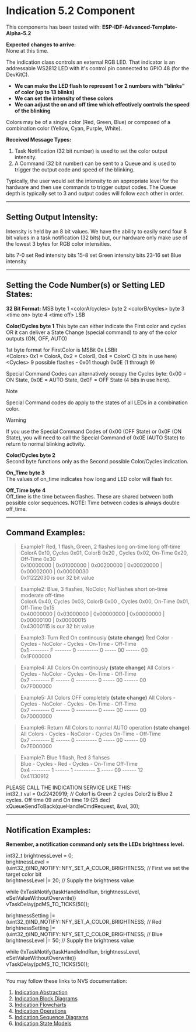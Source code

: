 # Indication 5.2 Component

This components has been tested with: **ESP-IDF-Advanced-Template-Alpha-5.2**  

**Expected changes to arrive:**   
None at this time.

The indication class controls an external RGB LED.  That indicator is an addressable WS2812 LED with it's control pin connected to GPIO 48 (for the DevKitC).

* **We can make the LED flash to represent 1 or 2 numbers with "blinks" of color (up to 13 blinks)**  
* **We can set the intensity of these colors**  
* **We can adjust the on and off time which effectively controls the speed of the blinking**  

Colors may be of a single color (Red, Green, Blue) or composed of a combination color (Yellow, Cyan, Purple, White).

**Received Message Types:**

1) Task Notification (32 bit number) is used to set the color output intensity.  
2) A Command (32 bit number) can be sent to a Queue and is used to trigger the output code and speed of the blinking.  

Typically, the user would set the intensity to an appropriate level for the hardware and then use commands to trigger output codes.  The Queue depth is typically set to 3 and output codes will follow each other in order.
___  
## Setting Output Intensity:  
Intensity is held by an 8 bit values.  We have the ability to easily send four 8 bit values in a task notification (32 bits) but, our hardware only make use of the lowest 3 bytes for RGB color intensities.

bits  7-0  set Red   intensity
bits 15-8  set Green intensity
bits 23-16 set Blue  intensity
___  
## Setting the Code Number(s) or Setting LED States:  

**32 Bit Format:**
MSB byte 1 \<colorA/cycles\>  byte 2 \<colorB/cycles\>  byte 3 \<time on\>  byte 4 \<time off\> LSB

**Color/Cycles byte 1**
This byte can either indicate the First color and cycles OR it can deliver a State Change (special command) to any of the color outputs (ON, OFF, AUTO)

1st byte format for FirstColor is   MSBit  0x<Colors><Cycles>  LSBit  
\<Colors\>   0x1 = ColorA, 0x2 = ColorB, 0x4 = ColorC (3 bits in use here)  
\<Cycles\>   9 possible flashes - 0x01 though 0x0E (1 through 9) 

Special Command Codes can alternatively occupy the Cycles byte: 0x00 = ON State, 0x0E = AUTO State, 0x0F = OFF State (4 bits in use here).

> [!NOTE]  
>Special Command codes do apply to the states of all LEDs in a combination color.  

> [!WARNING]  
>If you use the Special Command Codes of 0x00 (OFF State) or 0x0F (ON State), you will need to call the Special Command of 0x0E (AUTO State) to return to normal blinking activity.  

**Color/Cycles byte 2**  
Second byte functions only as the Second possible Color/Cycles indication.  

**On_Time byte 3**  
The values of on_time indicates how long and LED color will flash for.

**Off_Time byte 4**  
 Off_time is the time between flashes.  These are shared between both possible color sequences.  NOTE:  Time between codes is always double off_time.
___  
## Command Examples: 

>Example1: Red, 1 flash, Green, 2 flashes long on-time long off-time  
>ColorA 0x10, Cycles 0x01, ColorB 0x20 , Cycles 0x02, On-Time 0x20, Off-Time 0x30  
>0x10000000 | 0x01000000 | 0x00200000 | 0x00020000 | 0x00002000 | 0x00000030  
>0x11222030 is our 32 bit value

>Example2: Blue, 3 flashes, NoColor, NoFlashes  short on-time moderate off-time  
>ColorA 0x40, Cycles 0x03, ColorB 0x00 , Cycles 0x00, On-Time 0x01, Off-Time 0x15  
>0x40000000 | 0x03000000 | 0x00000000 | 0x00000000 | 0x00000100 | 0x00000015  
>0x43000115 is our 32 bit value

>Example3: Turn Red On continously  **(state change)**
>Red Color - Cycles - NoColor - Cycles - On-Time - Off-Time  
>0x1 -------- F ------- 0 --------- 0 ----- 00 ------ 00  
>0x1F000000 

>Example4: All Colors On continously  **(state change)**
>All Colors - Cycles - NoColor - Cycles - On-Time - Off-Time  
>0x7 -------- F ------ 0 --------- 0 ----- 00 ------ 00  
>0x7F000000 

>Example5: All Colors OFF completely  **(state change)**
>All Colors - Cycles - NoColor - Cycles - On-Time - Off-Time  
>0x7 -------- 0 ------ 0 --------- 0 ----- 00 ------ 00  
>0x70000000  

>Example6: Return All Colors to normal AUTO operation  **(state change)**
>All Colors - Cycles - NoColor - Cycles On-Time - Off-Time  
>0x7 -------- E ------ 0 --------- 0 ----- 00 ------ 00  
>0x7E000000  

>Example7: Blue 1 flash, Red 3 flahses  
>Blue - Cycles - Red - Cycles - On-Time  Off-Time  
>0x4 -------- 1 ------ 1 --------- 3 ----- 09 ------ 12  
>0x41130912  

PLEASE CALL THE INDICATION SERVICE LIKE THIS:  
int32_t val = 0x22420919; // Color1 is Green 2 cycles Color2 is Blue 2 cycles. Off time 09 and On time 19 (25 dec)  
xQueueSendToBack(queHandleCmdRequest, &val, 30);  
___  
## Notification Examples: 

**Remember, a notification command only sets the LEDs brightness level.**  

int32_t brightnessLevel = 0;  
brightnessLevel = (uint32_t)IND_NOTIFY::NFY_SET_A_COLOR_BRIGHTNESS; // First we set the target color bit  
brightnessLevel |= 20;                                          // Supply the brightness value  

while (!xTaskNotify(taskHandleIndRun, brightnessLevel, eSetValueWithoutOverwrite))  
     vTaskDelay(pdMS_TO_TICKS(50));  

brightnessSetting |= (uint32_t)IND_NOTIFY::NFY_SET_A_COLOR_BRIGHTNESS; // Red
brightnessSetting |= (uint32_t)IND_NOTIFY::NFY_SET_C_COLOR_BRIGHTNESS; // Blue
brightnessLevel |= 50;                                             // Supply the brightness value  

while (!xTaskNotify(taskHandleIndRun, brightnessLevel, eSetValueWithoutOverwrite))  
     vTaskDelay(pdMS_TO_TICKS(50));
___  
You may follow these links to NVS documentation:
1) [Indication Abstraction](./src/indication/docs/ind_abstractions.md)
2) [Indication Block Diagrams](./src/indication/docs/ind_blocks.md)
3) [Indication Flowcharts](./src/indication/docs/ind_flowcharts.md)
4) [Indication Operations](./src/indication/docs/ind_operations.md)
5) [Indication Sequence Diagrams](./src/indication/docs/ind_sequences.md)
6) [Indication State Models](./src/indication/docs/ind_state_models.md)